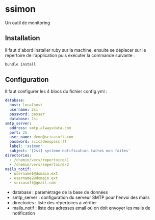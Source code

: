 ssimon
======

Un outil de monitoring

Installation
------------
Il faut d'abord installer ruby sur la machine, ensuite se déplacer sur le repertoire de l'application puis exécuter la commande suivante :
```bash
bundle install
```

Configuration
-------------
Il faut configurer les 4 blocs du fichier config.yml :
```yaml
database:
  host: localhost
  username: 2si
  password: passer
  database: 2si
smtp_server:
  address: smtp.alwaysdata.com
  port: 25
  user_name: demo@scicasoft.com
  password: scicademopass!!!
  label: 'ssimon'
  subject: '[2si] systeme notification taches non faites'
directories:
  - /chemin/vers/repertoire/1
  - /chemin/vers/repertoire/2
mails_notif:
  - username1@domain.ext
  - username2@domain.ext
  - scicasoft@gmail.com
```
+ database : paramètrage de la base de données
+ smtp_server : configuration du serveur SMTP pour l'envoi des mails
+ directories : liste des répertoires à vérifier
+ mails_notif : liste des adresses email où on doit envoyer les mails de notification